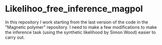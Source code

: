 # Likelihoo_free_inference_magpol
In this repository I work starting from the last version of the code in the "Magnetic polymer" repository. I need to make a few modifications to make the inference task (using the synthetic likelihood by Simon Wood) easier to carry out.
